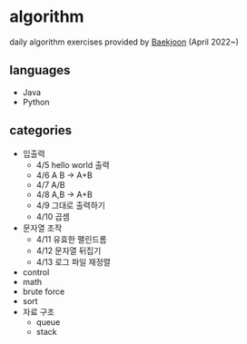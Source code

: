# algorithm
daily algorithm exercises provided by [Baekjoon](https://www.acmicpc.net/) (April 2022~)

## languages
* Java
* Python

## categories
* 입출력
  * 4/5 hello world 출력
  * 4/6 A B -> A+B
  * 4/7 A/B
  * 4/8 A,B -> A+B
  * 4/9 그대로 출력하기
  * 4/10 곱셈
* 문자열 조작
  * 4/11 유효한 팰린드롬
  * 4/12 문자열 뒤집기
  * 4/13 로그 파일 재정렬
* control
* math
* brute force
* sort
* 자료 구조
  * queue
  * stack
